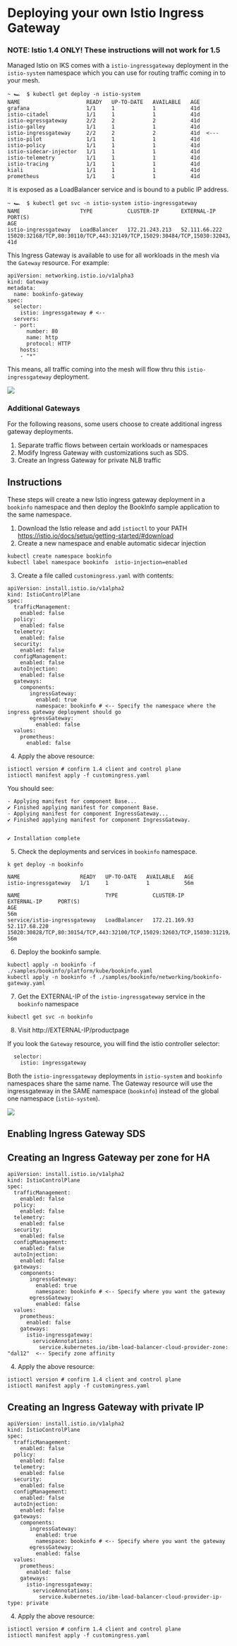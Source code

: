 # Deploying your own Istio Ingress Gateway

### NOTE: Istio 1.4 ONLY! These instructions will not work for 1.5

Managed Istio on IKS comes with a `istio-ingressgateway` deployment in the `istio-system` namespace which you can use for routing traffic coming in to your mesh. 
```
~ 🏎  $ kubectl get deploy -n istio-system
NAME                     READY   UP-TO-DATE   AVAILABLE   AGE
grafana                  1/1     1            1           41d
istio-citadel            1/1     1            1           41d
istio-egressgateway      2/2     2            2           41d
istio-galley             1/1     1            1           41d
istio-ingressgateway     2/2     2            2           41d  <---
istio-pilot              1/1     1            1           41d
istio-policy             1/1     1            1           41d
istio-sidecar-injector   1/1     1            1           41d
istio-telemetry          1/1     1            1           41d
istio-tracing            1/1     1            1           41d
kiali                    1/1     1            1           41d
prometheus               1/1     1            1           41d
```
It is exposed as a LoadBalancer service and is bound to a public IP address.
```
~ 🏎  $ kubectl get svc -n istio-system istio-ingressgateway
NAME                   TYPE           CLUSTER-IP       EXTERNAL-IP     PORT(S)                                                                                                                      AGE
istio-ingressgateway   LoadBalancer   172.21.243.213   52.111.66.222   15020:32168/TCP,80:30110/TCP,443:32149/TCP,15029:30484/TCP,15030:32043/TCP,15031:30774/TCP,15032:30929/TCP,15443:31217/TCP   41d
```
This Ingress Gateway is available to use for all workloads in the mesh via the `Gateway` resource. For example:
```
apiVersion: networking.istio.io/v1alpha3
kind: Gateway
metadata:
  name: bookinfo-gateway
spec:
  selector:
    istio: ingressgateway # <--
  servers:
  - port:
      number: 80
      name: http
      protocol: HTTP
    hosts:
    - "*"
```
This means, all traffic coming into the mesh will flow thru this `istio-ingressgateway` deployment. 

![](images/istioingress-default.png)

### Additional Gateways

For the following reasons, some users choose to create additional ingress gateway deployments. 
1. Separate traffic flows between certain workloads or namespaces
2. Modify Ingress Gateway with customizations such as SDS.
3. Create an Ingress Gateway for private NLB traffic


## Instructions
These steps will create a new Istio ingress gateway deployment in a `bookinfo` namespace and then deploy the BookInfo sample application to the same namespace.

1. Download the Istio release and add `istioctl` to your PATH https://istio.io/docs/setup/getting-started/#download
2. Create a new namespace and enable automatic sidecar injection
```
kubectl create namespace bookinfo
kubectl label namespace bookinfo  istio-injection=enabled
```
3. Create a file called `customingress.yaml` with contents:
```
apiVersion: install.istio.io/v1alpha2
kind: IstioControlPlane
spec:
  trafficManagement:
    enabled: false
  policy:
    enabled: false
  telemetry:
    enabled: false
  security:
    enabled: false
  configManagement:
    enabled: false
  autoInjection:
    enabled: false
  gateways:
    components:
       ingressGateway:
         enabled: true
         namespace: bookinfo # <-- Specify the namespace where the ingress gateway deployment should go
       egressGateway:
         enabled: false
  values:
    prometheus:
      enabled: false
```
4. Apply the above resource:
```
istioctl version # confirm 1.4 client and control plane
istioctl manifest apply -f customingress.yaml
```
You should see:
```
- Applying manifest for component Base...
✔ Finished applying manifest for component Base.
- Applying manifest for component IngressGateway...
✔ Finished applying manifest for component IngressGateway.


✔ Installation complete
```
5. Check the deployments and services in `bookinfo` namespace. 
```
k get deploy -n bookinfo
```
```
NAME                   READY   UP-TO-DATE   AVAILABLE   AGE
istio-ingressgateway   1/1     1            1           56m

NAME                           TYPE           CLUSTER-IP      EXTERNAL-IP     PORT(S)                                                                                                                      AGE                                                                                                                    56m
service/istio-ingressgateway   LoadBalancer   172.21.169.93   52.117.68.220   15020:30828/TCP,80:30154/TCP,443:32100/TCP,15029:32603/TCP,15030:31219/TCP,15031:30466/TCP,15032:30081/TCP,15443:30068/TCP   56m
```
6. Deploy the bookinfo sample.
```
kubectl apply -n bookinfo -f ./samples/bookinfo/platform/kube/bookinfo.yaml
kubectl apply -n bookinfo -f ./samples/bookinfo/networking/bookinfo-gateway.yaml
```
7. Get the EXTERNAL-IP of the `istio-ingressgateway` service in the `bookinfo` namespace
```
kubectl get svc -n bookinfo
```
8. Visit http://EXTERNAL-IP/productpage

If you look the `Gateway` resource, you will find the istio controller selector:
```
  selector:
    istio: ingressgateway
```
Both the `istio-ingressgateway` deployments in `istio-system` and `bookinfo` namespaces share the same name. The Gateway resource will use the ingressgateway in the SAME namespace (`bookinfo`) instead of the global one namespace (`istio-system`).

![](images/istioingress-custom.png)

## Enabling Ingress Gateway SDS

## Creating an Ingress Gateway per zone for HA

```
apiVersion: install.istio.io/v1alpha2
kind: IstioControlPlane
spec:
  trafficManagement:
    enabled: false
  policy:
    enabled: false
  telemetry:
    enabled: false
  security:
    enabled: false
  configManagement:
    enabled: false
  autoInjection:
    enabled: false
  gateways:
    components:
       ingressGateway:
         enabled: true
         namespace: bookinfo # <-- Specify where you want the gateway
       egressGateway:
         enabled: false
  values:
    prometheus:
      enabled: false
    gateways:
      istio-ingressgateway:
        serviceAnnotations:
          service.kubernetes.io/ibm-load-balancer-cloud-provider-zone: "dal12"  <-- Specify zone affinity
```
4. Apply the above resource:
```
istioctl version # confirm 1.4 client and control plane
istioctl manifest apply -f customingress.yaml
```

## Creating an Ingress Gateway with private IP

```
apiVersion: install.istio.io/v1alpha2
kind: IstioControlPlane
spec:
  trafficManagement:
    enabled: false
  policy:
    enabled: false
  telemetry:
    enabled: false
  security:
    enabled: false
  configManagement:
    enabled: false
  autoInjection:
    enabled: false
  gateways:
    components:
       ingressGateway:
         enabled: true
         namespace: bookinfo # <-- Specify where you want the gateway
       egressGateway:
         enabled: false
  values:
    prometheus:
      enabled: false
    gateways:
      istio-ingressgateway:
        serviceAnnotations:
          service.kubernetes.io/ibm-load-balancer-cloud-provider-ip-type: private
```
4. Apply the above resource:
```
istioctl version # confirm 1.4 client and control plane
istioctl manifest apply -f customingress.yaml
```
